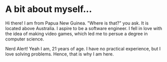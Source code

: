 # A bit about myself...
Hi there!
I am from Papua New Guinea. "Where is that?" you ask. It is located above Australia. 
I aspire to be a software engineer. I fell in love with the idea of making video games, which led me to persue a degree in computer science.

Nerd Alert! Yeah I am, 21 years of age. I have no practical experience, but I love solving problems. Hence, that is why I am here.
